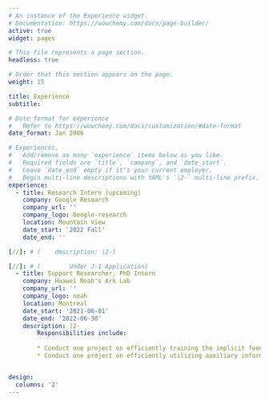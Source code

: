 ```yaml
---
# An instance of the Experience widget.
# Documentation: https://wowchemy.com/docs/page-builder/
active: true
widget: pages

# This file represents a page section.
headless: true

# Order that this section appears on the page.
weight: 15

title: Experience
subtitle:

# Date format for experience
#   Refer to https://wowchemy.com/docs/customization/#date-format
date_format: Jan 2006

# Experiences.
#   Add/remove as many `experience` items below as you like.
#   Required fields are `title`, `company`, and `date_start`.
#   Leave `date_end` empty if it's your current employer.
#   Begin multi-line descriptions with YAML's `|2-` multi-line prefix.
experience:
  - title: Research Intern (upcoming)
    company: Google Research
    company_url: ''
    company_logo: Google-research
    location: Mountain View
    date_start: '2022 Fall'
    date_end: ''

[//]: # (    description: |2-)

[//]: # (        Under J-1 Application)
  - title: Support Researcher, PhD Intern
    company: Huawei Noah's Ark Lab
    company_url: ''
    company_logo: noah
    location: Montreal
    date_start: '2021-06-01'
    date_end: '2022-06-30'
    description: |2-
        Responsibilities include:
        
        * Conduct one project on efficiently training the implicit feedback data for recommendation through adaptively learning the data importance.
        * Conduct one project on efficiently utilizing auxiliary information in recommendation through self-supervised learning and contrastive alignment.


design:
  columns: '2'
---
```

